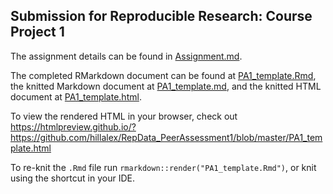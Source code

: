 ## Submission for Reproducible Research: Course Project 1

The assignment details can be found in [Assignment.md](./Assignment.md).

The completed RMarkdown document can be found at [PA1_template.Rmd](PA1_template.Rmd), 
the knitted Markdown document at [PA1_template.md](PA1_template.md), 
and the knitted HTML document at [PA1_template.html](PA1_template.html).

To view the rendered HTML in your browser, check out https://htmlpreview.github.io/?https://github.com/hillalex/RepData_PeerAssessment1/blob/master/PA1_template.html

To re-knit the `.Rmd` file run `rmarkdown::render("PA1_template.Rmd")`, or knit using the shortcut in your IDE.
